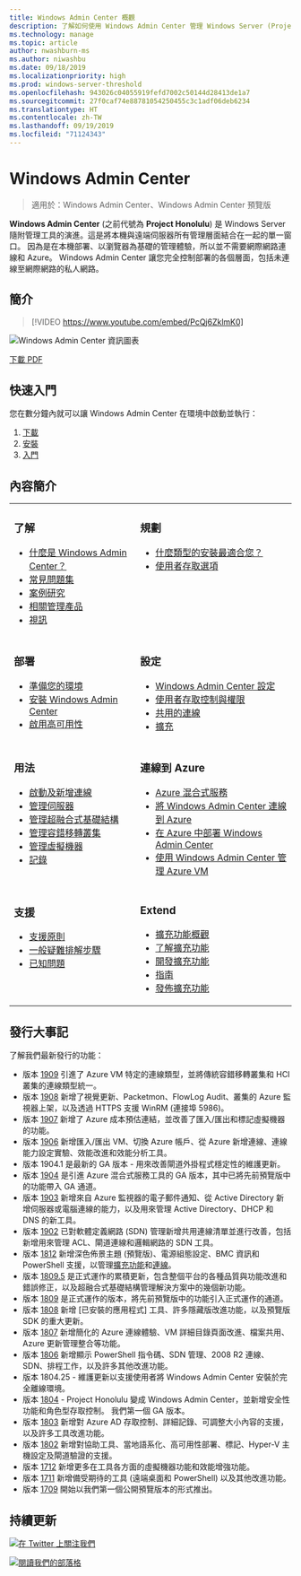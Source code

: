```yaml
---
title: Windows Admin Center 概觀
description: 了解如何使用 Windows Admin Center 管理 Windows Server (Project Honolulu)
ms.technology: manage
ms.topic: article
author: nwashburn-ms
ms.author: niwashbu
ms.date: 09/18/2019
ms.localizationpriority: high
ms.prod: windows-server-threshold
ms.openlocfilehash: 943026c04055919fefd7002c50144d28413de1a7
ms.sourcegitcommit: 27f0caf74e88781054250455c3c1adf06deb6234
ms.translationtype: HT
ms.contentlocale: zh-TW
ms.lasthandoff: 09/19/2019
ms.locfileid: "71124343"
---
```

# <a name="windows-admin-center"></a>Windows Admin Center

> 適用於：Windows Admin Center、Windows Admin Center 預覽版

**Windows Admin Center** (之前代號為 **Project Honolulu**) 是 Windows Server 隨附管理工具的演進。這是將本機與遠端伺服器所有管理層面結合在一起的單一窗口。 因為是在本機部署、以瀏覽器為基礎的管理體驗，所以並不需要網際網路連線和 Azure。 Windows Admin Center 讓您完全控制部署的各個層面，包括未連線至網際網路的私人網路。

## <a name="introduction"></a>簡介

>[!VIDEO https://www.youtube.com/embed/PcQj6ZklmK0]

![Windows Admin Center 資訊圖表](media/WAC1809Poster_thumb.PNG)

[下載 PDF](https://github.com/MicrosoftDocs/windowsserverdocs/raw/master/WindowsServerDocs/manage/windows-admin-center/media/WindowsAdminCenter1809Poster.pdf)

## <a name="quick-start"></a>快速入門

您在數分鐘內就可以讓 Windows Admin Center 在環境中啟動並執行：

1. [下載](https://aka.ms/windowsadmincenter)
2. [安裝](deploy/install.md)
3. [入門](use/get-started.md)

## <a name="contents-at-a-glance"></a>內容簡介

<table>
    <tr></tr>
    <tr>
        <td style="vertical-align: top;">
            <h3>了解</h3>
            <ul>
            <li><a href="understand/what-is.md">什麼是 Windows Admin Center？</a>
            <li><a href="understand/faq.md">常見問題集</a>
            <li><a href="understand/case-studies.md">案例研究</a>
            <li><a href="understand/related-management.md">相關管理產品</a>
            <li><a href="understand/videos.md">視訊</a>
            </ul>
        </td>
        <td style="vertical-align: top;">
            <h3>規劃</h3>
            <ul>
            <li><a href="plan/installation-options.md">什麼類型的安裝最適合您？</a>
            <li><a href="plan/user-access-options.md">使用者存取選項</a>
            <br>
            </ul>
        </td>
    </tr>
    <tr>
        <td style="vertical-align: top;">
            <h3>部署</h3>
            <ul>
            <li><a href="deploy/prepare-environment.md">準備您的環境</a>
            <li><a href="deploy/install.md">安裝 Windows Admin Center</a>
            <li><a href="deploy/high-availability.md">啟用高可用性</a>
         </ul>
        </td>
        <td style="vertical-align: top;">
            <h3>設定</h3>
            <ul>
            <li><a href="configure/settings.md">Windows Admin Center 設定</a>
            <li><a href="configure/user-access-control.md">使用者存取控制與權限</a>
            <li><a href="configure/shared-connections.md">共用的連線</a>
            <li><a href="configure/using-extensions.md">擴充</a>
            </ul>
        </td>
    </tr>
    <tr>
        <td style="vertical-align: top;">
            <h3>用法</h3>
            <ul>
            <li><a href="use/get-started.md">啟動及新增連線</a>
            <li><a href="use/manage-servers.md">管理伺服器</a>
            <li><a href="use/manage-hyper-converged.md">管理超融合式基礎結構</a>
            <li><a href="use/manage-failover-clusters.md">管理容錯移轉叢集</a>
            <li><a href="use/manage-virtual-machines.md">管理虛擬機器</a>
            <li><a href="use/logging.md">記錄</a>
            </ul>
        </td>
        <td style="vertical-align: top;">
            <h3>連線到 Azure</h3>
            <ul>
            <li><a href="azure/index.md">Azure 混合式服務</a></li>
            <li><a href="azure/azure-integration.md">將 Windows Admin Center 連線到 Azure </a></li>
            <li><a href="azure/deploy-wac-in-azure.md">在 Azure 中部署 Windows Admin Center</a></li>
            <li><a href="azure/manage-azure-vms.md">使用 Windows Admin Center 管理 Azure VM</a></li>
            </ul>
        </td>
    </tr>
    <tr>
            <td style="vertical-align: top;">
            <h3>支援</h3>
            <ul>
            <li><a href="support/index.md">支援原則</a>
            <li><a href="support/troubleshooting.md">一般疑難排解步驟</a>
            <li><a href="support/known-issues.md">已知問題</a>
            </ul>
        </td>
            <td style="vertical-align: top;">
            <h3>Extend</h3>
            <ul>
            <li><a href="extend/extensibility-overview.md">擴充功能概觀</a>
            <li><a href="extend/understand-extensions.md">了解擴充功能</a>
            <li><a href="extend/developing-extensions.md">開發擴充功能</a>
            <li><a href="extend/publish-extensions.md">指南</a>
            <li><a href="extend/publish-extensions.md">發佈擴充功能</a>
            </ul>
        </td>
    </tr>

</table>

## <a name="release-history"></a>發行大事記

了解我們最新發行的功能：

- 版本 [1909](https://aka.ms/wac1909) 引進了 Azure VM 特定的連線類型，並將傳統容錯移轉叢集和 HCI 叢集的連線類型統一。
- 版本 [1908](https://aka.ms/wac1908) 新增了視覺更新、Packetmon、FlowLog Audit、叢集的 Azure 監視器上架，以及透過 HTTPS 支援 WinRM (連接埠 5986)。
- 版本 [1907](https://aka.ms/wac1907) 新增了 Azure 成本預估連結，並改善了匯入/匯出和標記虛擬機器的功能。
- 版本 [1906](https://aka.ms/wac1906) 新增匯入/匯出 VM、切換 Azure 帳戶、從 Azure 新增連線、連線能力設定實驗、效能改進和效能分析工具。
- 版本 1904.1 是最新的 GA 版本 - 用來改善閘道外掛程式穩定性的維護更新。
- 版本 [1904](https://aka.ms/wac1904) 是引進 Azure 混合式服務工具的 GA 版本，其中已將先前預覽版中的功能帶入 GA 通道。
- 版本 [1903](https://aka.ms/wac1903) 新增來自 Azure 監視器的電子郵件通知、從 Active Directory 新增伺服器或電腦連線的能力，以及用來管理 Active Directory、DHCP 和 DNS 的新工具。
- 版本 [1902](https://aka.ms/wac1902) 已對軟體定義網路 (SDN) 管理新增共用連線清單並進行改善，包括新增用來管理 ACL、閘道連線和邏輯網路的 SDN 工具。
- 版本 [1812](https://aka.ms/wac1812) 新增深色佈景主題 (預覽版)、電源組態設定、BMC 資訊和 PowerShell 支援，以管理[擴充功能](./configure/using-extensions.md#manage-extensions-with-powershell)和[連線](./use/get-started.md#use-powershell-to-import-or-export-your-connections-with-tags)。
- 版本 [1809.5](https://aka.ms/wac1809.5) 是正式運作的累積更新，包含整個平台的各種品質與功能改進和錯誤修正，以及超融合式基礎結構管理解決方案中的幾個新功能。
- 版本 [1809](https://cloudblogs.microsoft.com/windowsserver/2018/09/20/windows-admin-center-1809-and-sdk-now-generally-available/) 是正式運作的版本，將先前預覽版中的功能引入正式運作的通道。
- 版本 [1808](https://aka.ms/WACPreview1808-InsiderBlog) 新增 [已安裝的應用程式] 工具、許多隱藏版改進功能，以及預覽版 SDK 的重大更新。
- 版本 [1807](https://aka.ms/WACPreview1807-InsiderBlog) 新增簡化的 Azure 連線體驗、VM 詳細目錄頁面改進、檔案共用、Azure 更新管理整合等功能。 
- 版本 [1806](https://aka.ms/WACPreview1806-InsiderBlog) 新增顯示 PowerShell 指令碼、SDN 管理、2008 R2 連線、SDN、排程工作，以及許多其他改進功能。
- 版本 1804.25 - 維護更新以支援使用者將 Windows Admin Center 安裝於完全離線環境。
- 版本 [1804](https://cloudblogs.microsoft.com/windowsserver/2018/04/12/announcing-windows-admin-center-our-reimagined-management-experience/) - Project Honolulu 變成 Windows Admin Center，並新增安全性功能和角色型存取控制。 我們第一個 GA 版本。
- 版本 [1803](https://blogs.windows.com/windowsexperience/2018/03/13/announcing-project-honolulu-technical-preview-1803-and-rsat-insider-preview-for-windows-10) 新增對 Azure AD 存取控制、詳細記錄、可調整大小內容的支援，以及許多工具改進功能。
- 版本 [1802](https://blogs.windows.com/windowsexperience/2018/02/13/announcing-windows-server-insider-preview-build-17093-project-honolulu-technical-preview-1802) 新增對協助工具、當地語系化、高可用性部署、標記、Hyper-V 主機設定及閘道驗證的支援。
- 版本 [1712](https://blogs.windows.com/windowsexperience/2017/12/19/announcing-project-honolulu-technical-preview-1712-build-05002) 新增更多在工具各方面的虛擬機器功能和效能增強功能。
- 版本 [1711](https://cloudblogs.microsoft.com/windowsserver/2017/12/01/1711-update-to-project-honolulu-technical-preview-is-now-available/) 新增備受期待的工具 (遠端桌面和 PowerShell) 以及其他改進功能。
- 版本 [1709](https://cloudblogs.microsoft.com/windowsserver/2017/09/22/project-honolulu-technical-preview-is-now-available-for-download/) 開始以我們第一個公開預覽版本的形式推出。

## <a name="stay-updated"></a>持續更新

![ ](//img-prod-cms-rt-microsoft-com.akamaized.net/cms/api/am/imageFileData/REOolR)[在 Twitter 上關注我們](https://twitter.com/servermgmt)

![ ](//img-prod-cms-rt-microsoft-com.akamaized.net/cms/api/am/imageFileData/REOtyw)[閱讀我們的部落格](https://blogs.technet.microsoft.com/servermanagement/)
